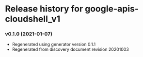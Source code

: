 # Release history for google-apis-cloudshell_v1

### v0.1.0 (2021-01-07)

* Regenerated using generator version 0.1.1
* Regenerated from discovery document revision 20201003

